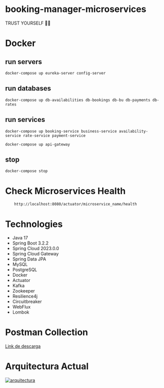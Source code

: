 # booking-manager-microservices

TRUST YOURSELF 🚀✨

# Docker 
## run servers
```
docker-compose up eureka-server config-server
```
## run databases
```
docker-compose up db-availabilities db-bookings db-bu db-payments db-rates
```
## run services
```
docker-compose up booking-service business-service availability-service rate-service payment-service
```
```
docker-compose up api-gateway
```
## stop
```
docker-compose stop
```

# Check Microservices Health
```
    http://localhost:8080/actuator/microservice_name/health
```

# Technologies
- Java 17
- Spring Boot 3.2.2
- Spring Cloud 2023.0.0
- Spring Cloud Gateway
- Spring Data JPA
- MySQL
- PostgreSQL
- Docker
- Actuator
- Kafka
- Zookeeper
- Resilience4j
- Circuitbreaker
- WebFlux
- Lombok

# Postman Collection
[Link de descarga](https://drive.google.com/file/d/1t0sQ6xGKyK2lfS6ykPVeu45q2gMbskKZ/view?usp=sharing)


# Arquitectura Actual

<a href="https://ibb.co/8sz2vkr"><img src="https://i.ibb.co/Jtx26Zv/arquitectura.jpg" alt="arquitectura" border="0"></a>
